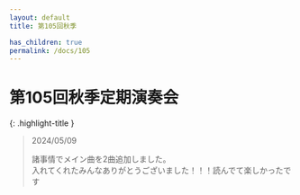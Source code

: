 ```yaml
---
layout: default
title: 第105回秋季

has_children: true
permalink: /docs/105
---
```


# 第105回秋季定期演奏会

{: .highlight-title }
> 2024/05/09
>
> 諸事情でメイン曲を2曲追加しました。
> <br>入れてくれたみんなありがとうございました！！！読んでて楽しかったです